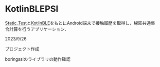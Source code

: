 # KotlinBLEPSI

[Static_Test](https://github.com/kennkyuu932/Static_test/tree/master)と[KotlinBLE](https://github.com/kennkyuu932/KotlinBLE)をもとにAndroid端末で接触履歴を取得し，秘匿共通集合計算を行うアプリケーション．

2023/9/26

プロジェクト作成

boringsslのライブラリの動作確認

